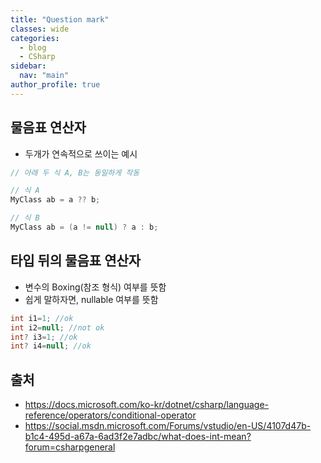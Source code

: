 ```yaml
---
title: "Question mark"
classes: wide
categories: 
  - blog
  - CSharp
sidebar:
  nav: "main"
author_profile: true
---
```

   
## 물음표 연산자
* 두개가 연속적으로 쓰이는 예시

```csharp
// 아래 두 식 A, B는 동일하게 작동

// 식 A
MyClass ab = a ?? b;

// 식 B
MyClass ab = (a != null) ? a : b;
```

## 타입 뒤의 물음표 연산자
* 변수의 Boxing(참조 형식) 여부를 뜻함
* 쉽게 말하자면, nullable 여부를 뜻함
```csharp
int i1=1; //ok
int i2=null; //not ok
int? i3=1; //ok
int? i4=null; //ok
```
  
## 출처
* <https://docs.microsoft.com/ko-kr/dotnet/csharp/language-reference/operators/conditional-operator>
* <https://social.msdn.microsoft.com/Forums/vstudio/en-US/4107d47b-b1c4-495d-a67a-6ad3f2e7adbc/what-does-int-mean?forum=csharpgeneral>